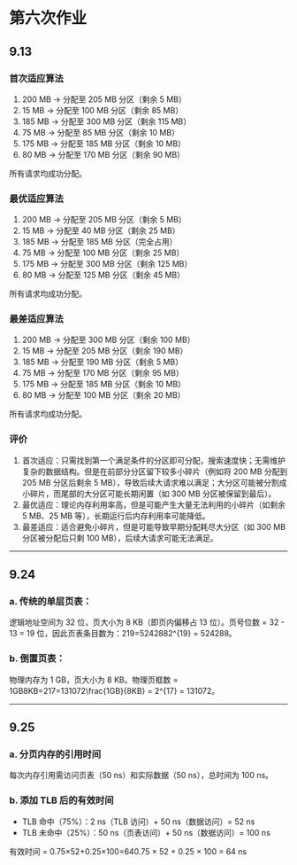 # 第六次作业

## 9.13

### 首次适应算法

1. 200 MB →  分配至 205 MB 分区（剩余 5 MB）
2. 15 MB →  分配至 100 MB 分区（剩余 85 MB）
3. 185 MB → 分配至 300 MB 分区（剩余 115 MB）
4. 75 MB →  分配至 85 MB 分区（剩余 10 MB）
5. 175 MB → 分配至 185 MB 分区（剩余 10 MB）
6. 80 MB →  分配至 170 MB 分区（剩余 90 MB）

所有请求均成功分配。

### 最优适应算法

1. 200 MB → 分配至 205 MB 分区（剩余 5 MB）
2. 15 MB → 分配至 40 MB 分区（剩余 25 MB）
3. 185 MB → 分配至 185 MB 分区（完全占用）
4. 75 MB → 分配至 100 MB 分区（剩余 25 MB）
5. 175 MB → 分配至 300 MB 分区（剩余 125 MB）
6. 80 MB → 分配至 125 MB 分区（剩余 45 MB）

所有请求均成功分配。

### 最差适应算法

1. 200 MB → 分配至 300 MB 分区（剩余 100 MB）
2. 15 MB → 分配至 205 MB 分区（剩余 190 MB）
3. 185 MB → 分配至 190 MB 分区（剩余 5 MB）
4. 75 MB → 分配至 170 MB 分区（剩余 95 MB）
5. 175 MB → 分配至 185 MB 分区（剩余 10 MB）
6. 80 MB → 分配至 100 MB 分区（剩余 20 MB）

所有请求均成功分配。

### 评价

1. 首次适应：只需找到第一个满足条件的分区即可分配，搜索速度快；无需维护复杂的数据结构。但是在前部分分区留下较多小碎片（例如将 200 MB 分配到 205 MB 分区后剩余 5 MB），导致后续大请求难以满足；大分区可能被分割成小碎片，而尾部的大分区可能长期闲置（如 300 MB 分区被保留到最后）。
2. 最优适应：理论内存利用率高，但是可能产生大量无法利用的小碎片（如剩余 5 MB、25 MB 等），长期运行后内存利用率可能降低。
3. 最差适应：适合避免小碎片，但是可能导致早期分配耗尽大分区（如 300 MB 分区被分配后只剩 100 MB），后续大请求可能无法满足。

------

## 9.24

### a. 传统的单层页表：

逻辑地址空间为 32 位，页大小为 8 KB（即页内偏移占 13 位）。页号位数 = 32 - 13 = 19 位，因此页表条目数为：219=5242882^{19} = 524288。

### b. 倒置页表：

物理内存为 1 GB，页大小为 8 KB。物理页框数 = 1GB8KB=217=131072\frac{1GB}{8KB} = 2^{17} = 131072。

------

## 9.25

### a. 分页内存的引用时间

每次内存引用需访问页表（50 ns）和实际数据（50 ns），总时间为 100 ns。

### b. 添加 TLB 后的有效时间

- TLB 命中（75%）：2 ns（TLB 访问）+ 50 ns（数据访问）= 52 ns
- TLB 未命中（25%）：50 ns（页表访问）+ 50 ns（数据访问）= 100 ns

有效时间 = 0.75×52+0.25×100=640.75 × 52 + 0.25 × 100 = 64 ns